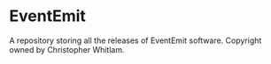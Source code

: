 # EventEmit

A repository storing all the releases of EventEmit software. Copyright owned by Christopher Whitlam.




